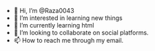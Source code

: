 - 👋 Hi, I’m @Raza0043
- 👀 I’m interested in learning new things 
- 🌱 I’m currently learning html
- 💞️ I’m looking to collaborate on social platforms.
- 📫 How to reach me through my email.

<!---
Raza0043/Raza0043 is a ✨ special ✨ repository because its `README.md` (this file) appears on your GitHub profile.
You can click the Preview link to take a look at your changes.
--->

